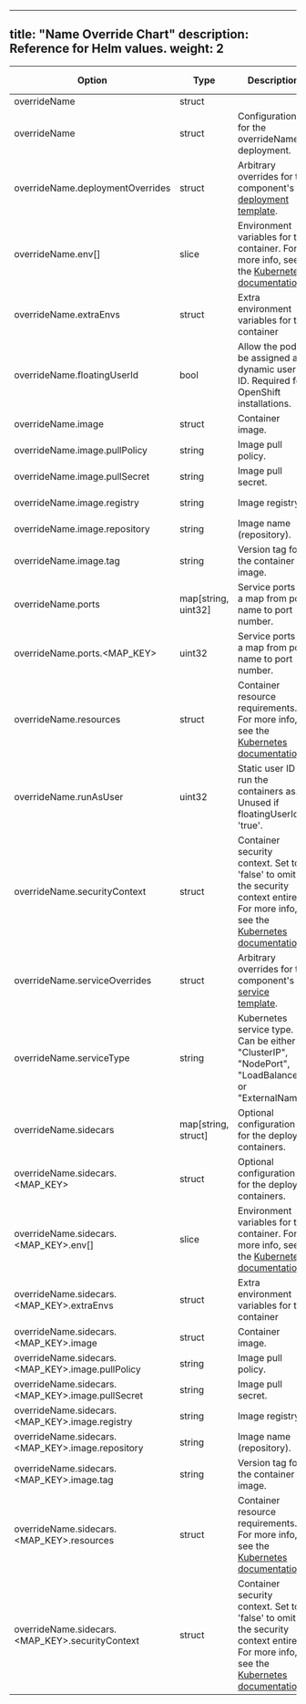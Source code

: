 
---
title: "Name Override Chart"
description: Reference for Helm values.
weight: 2
---

|Option|Type|Description|Default Value|
|------|----|-----------|-------------|
|overrideName|struct|| |
|overrideName|struct|Configuration for the overrideName deployment.| |
|overrideName.deploymentOverrides|struct|Arbitrary overrides for the component's [deployment template](https://kubernetes.io/docs/reference/kubernetes-api/workload-resources/deployment-v1/).| |
|overrideName.env[]|slice|Environment variables for the container. For more info, see the [Kubernetes documentation](https://kubernetes.io/docs/reference/generated/kubernetes-api/v1.26/#envvarsource-v1-core).|null|
|overrideName.extraEnvs|struct|Extra environment variables for the container| |
|overrideName.floatingUserId|bool|Allow the pod to be assigned a dynamic user ID. Required for OpenShift installations.|false|
|overrideName.image|struct|Container image.| |
|overrideName.image.pullPolicy|string|Image pull policy.|IfNotPresent|
|overrideName.image.pullSecret|string|Image pull secret.| |
|overrideName.image.registry|string|Image registry.|quay.io/solo-io|
|overrideName.image.repository|string|Image name (repository).|painter|
|overrideName.image.tag|string|Version tag for the container image.| |
|overrideName.ports|map[string, uint32]|Service ports as a map from port name to port number.|{}|
|overrideName.ports.<MAP_KEY>|uint32|Service ports as a map from port name to port number.| |
|overrideName.resources|struct|Container resource requirements. For more info, see the [Kubernetes documentation](https://kubernetes.io/docs/reference/generated/kubernetes-api/v1.26/#resourcerequirements-v1-core).| |
|overrideName.runAsUser|uint32|Static user ID to run the containers as. Unused if floatingUserId is 'true'.|10101|
|overrideName.securityContext|struct|Container security context. Set to 'false' to omit the security context entirely. For more info, see the [Kubernetes documentation](https://kubernetes.io/docs/reference/generated/kubernetes-api/v1.26/#securitycontext-v1-core).| |
|overrideName.serviceOverrides|struct|Arbitrary overrides for the component's [service template](https://kubernetes.io/docs/reference/kubernetes-api/service-resources/service-v1/).| |
|overrideName.serviceType|string|Kubernetes service type. Can be either "ClusterIP", "NodePort", "LoadBalancer", or "ExternalName".| |
|overrideName.sidecars|map[string, struct]|Optional configuration for the deployed containers.|{}|
|overrideName.sidecars.<MAP_KEY>|struct|Optional configuration for the deployed containers.| |
|overrideName.sidecars.<MAP_KEY>.env[]|slice|Environment variables for the container. For more info, see the [Kubernetes documentation](https://kubernetes.io/docs/reference/generated/kubernetes-api/v1.26/#envvarsource-v1-core).| |
|overrideName.sidecars.<MAP_KEY>.extraEnvs|struct|Extra environment variables for the container| |
|overrideName.sidecars.<MAP_KEY>.image|struct|Container image.| |
|overrideName.sidecars.<MAP_KEY>.image.pullPolicy|string|Image pull policy.| |
|overrideName.sidecars.<MAP_KEY>.image.pullSecret|string|Image pull secret.| |
|overrideName.sidecars.<MAP_KEY>.image.registry|string|Image registry.| |
|overrideName.sidecars.<MAP_KEY>.image.repository|string|Image name (repository).| |
|overrideName.sidecars.<MAP_KEY>.image.tag|string|Version tag for the container image.| |
|overrideName.sidecars.<MAP_KEY>.resources|struct|Container resource requirements. For more info, see the [Kubernetes documentation](https://kubernetes.io/docs/reference/generated/kubernetes-api/v1.26/#resourcerequirements-v1-core).| |
|overrideName.sidecars.<MAP_KEY>.securityContext|struct|Container security context. Set to 'false' to omit the security context entirely. For more info, see the [Kubernetes documentation](https://kubernetes.io/docs/reference/generated/kubernetes-api/v1.26/#securitycontext-v1-core).| |

